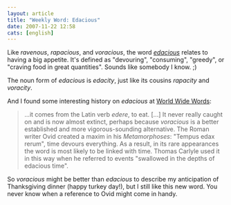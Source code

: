 ```yaml
---
layout: article
title: "Weekly Word: Edacious"
date: 2007-11-22 12:58
cats: [english]
---
```

Like <em>ravenous</em>, <em>rapacious</em>, and <em>voracious</em>, the word <em><a href="http://dictionary.reference.com/browse/edacious">edacious</a></em> relates to having a big appetite. It's defined as "devouring", "consuming", "greedy", or "craving food in great quantities". Sounds like somebody I know. ;)

The noun form of <em>edacious</em> is <em>edacity</em>, just like its cousins <em>rapacity</em> and <em>voracity</em>.

And I found some interesting history on <em>edacious</em> at <a href="http://www.worldwidewords.org/weirdwords/ww-eda1.htm">World Wide Words</a>:

<blockquote>
...it comes from the Latin verb <em>edere</em>, to eat. [...] It never really caught on and is now almost extinct, perhaps because <em>voracious</em> is a better established and more vigorous-sounding alternative. The Roman writer Ovid created a maxim in his <em>Metamorphoses</em>: "Tempus edax rerum", time devours everything. As a result, in its rare appearances the word is most likely to be linked with time. Thomas Carlyle used it in this way when he referred to events "swallowed in the depths of edacious time".
</blockquote>

So <em>voracious</em> might be better than <em>edacious</em> to describe my anticipation of Thanksgiving dinner (happy turkey day!), but I still like this new word. You never know when a reference to Ovid might come in handy.
